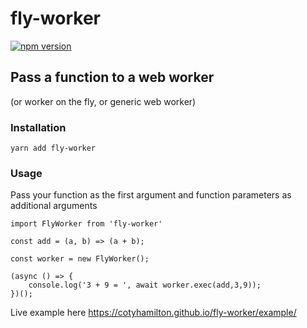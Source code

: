 # fly-worker

[![npm version](https://img.shields.io/npm/v/fly-worker.svg)](https://www.npmjs.org/package/fly-worker)

## Pass a function to a web worker

(or worker on the fly, or generic web worker)

### Installation

```
yarn add fly-worker
```

### Usage

Pass your function as the first argument and function parameters as additional arguments

```
import FlyWorker from 'fly-worker'

const add = (a, b) => (a + b);

const worker = new FlyWorker();

(async () => {
    console.log('3 + 9 = ', await worker.exec(add,3,9));
})();

```

Live example here
https://cotyhamilton.github.io/fly-worker/example/